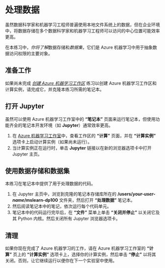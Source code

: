 ﻿---
lab:
    title: '处理数据'
---
# 处理数据

虽然数据科学家和机器学习工程师普遍使用本地文件系统上的数据，但在企业环境中，将数据存储在多个数据科学家和机器学习工程师可以访问的中心位置可能效率更高。

在本练习中，*你将了解*数据存储和*数据集*，它们是 Azure 机器学习中用于抽象数据访问权限的主要对象。

## 准备工作

如果尚未完成 *[创建 Azure 机器学习工作区](01-create-a-workspace.md)* 练习以创建 Azure 机器学习工作区和计算实例，请完成它，并克隆本练习所需的笔记本。

## 打开 Jupyter

虽然可以使用 Azure 机器学习工作室中的 **“笔记本”** 页面来运行笔记本，但使用功能齐全的笔记本开发环境（如 **Jupyter**）通常效率更高。

1. 在 [Azure 机器学习工作室](https://ml.azure.com)中，查看工作区的 **“计算”** 页面，并在 **“计算实例”** 选项卡上启动计算实例（如果尚未运行）。
2. 当计算实例正在运行时，单击 **Jupyter** 链接以在新的浏览器选项卡中打开 Jupyter 主页。

## 使用数据存储和数据集

本练习在笔记本中提供了用于处理数据的代码。

1. 在 Jupyter 主页中，浏览到克隆的笔记本存储库所在的 **/users/*your-user-name*/mslearn-dp100** 文件夹，然后打开 **“处理数据”** 笔记本。
2. 然后阅读笔记本中的笔记，依次运行每个代码单元。
3. 笔记本中的代码运行完毕后，在 **“文件”** 菜单上单击 **“关闭并停止”** 以关闭它及其 Python 内核。然后关闭所有 Jupyter 浏览器选项卡。

## 清理

如果你现在完成了 Azure 机器学习的工作，请在 Azure 机器学习工作室的 **“计算”** 页上的 **“计算实例”** 选项卡上，选择你的计算实例，然后单击 **“停止”** 以将其关闭。否则，让它继续运行以便你在下一个实验室中使用。
